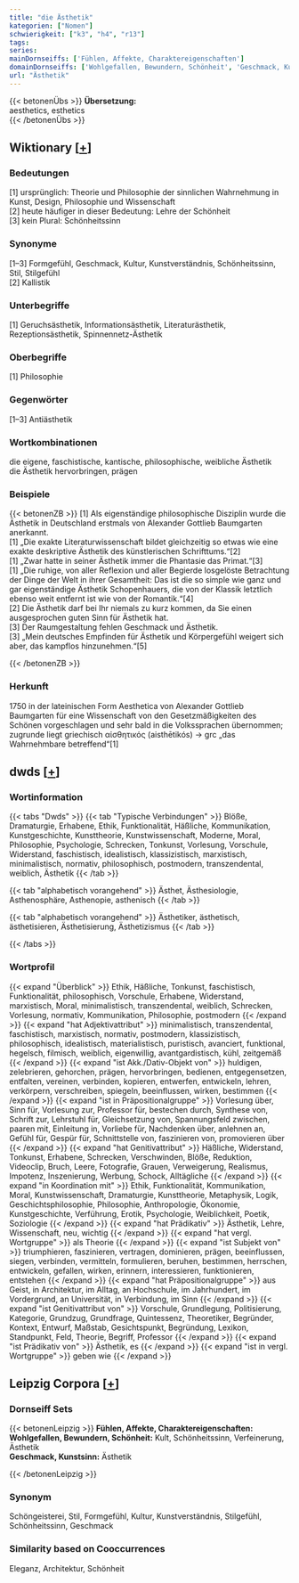```yaml
---
title: "die Ästhetik"
kategorien: ["Nomen"]
schwierigkeit: ["k3", "h4", "r13"]
tags:
series:
mainDornseiffs: ['Fühlen, Affekte, Charaktereigenschaften']
domainDornseiffs: ['Wohlgefallen, Bewundern, Schönheit', 'Geschmack, Kunstsinn']
url: "Ästhetik"
---
```


{{< betonenÜbs >}}
**Übersetzung:**  
aesthetics, esthetics  
{{< /betonenÜbs >}}

## Wiktionary [[+](https://de.wiktionary.org/wiki/Ästhetik)]

### Bedeutungen
[1] ursprünglich: Theorie und Philosophie der sinnlichen Wahrnehmung in Kunst, Design, Philosophie und Wissenschaft  
[2] heute häufiger in dieser Bedeutung: Lehre der Schönheit  
[3] kein Plural: Schönheitssinn  

### Synonyme
[1–3] Formgefühl, Geschmack, Kultur, Kunstverständnis, Schönheitssinn, Stil, Stilgefühl  
[2] Kallistik  

### Unterbegriffe
[1] Geruchsästhetik, Informationsästhetik, Literaturästhetik, Rezeptionsästhetik, Spinnennetz-Ästhetik  

### Oberbegriffe
[1] Philosophie  

### Gegenwörter
[1–3] Antiästhetik  

### Wortkombinationen
die eigene, faschistische, kantische, philosophische, weibliche Ästhetik  
die Ästhetik hervorbringen, prägen  

### Beispiele
{{< betonenZB >}}
[1] Als eigenständige philosophische Disziplin wurde die Ästhetik in Deutschland erstmals von Alexander Gottlieb Baumgarten anerkannt.  
[1] „Die exakte Literaturwissenschaft bildet gleichzeitig so etwas wie eine exakte deskriptive Ästhetik des künstlerischen Schrifttums.“[2]  
[1] „Zwar hatte in seiner Ästhetik immer die Phantasie das Primat.“[3]  
[1] „Die ruhige, von aller Reflexion und aller Begierde losgelöste Betrachtung der Dinge der Welt in ihrer Gesamtheit: Das ist die so simple wie ganz und gar eigenständige Ästhetik Schopenhauers, die von der Klassik letztlich ebenso weit entfernt ist wie von der Romantik.“[4]  
[2] Die Ästhetik darf bei Ihr niemals zu kurz kommen, da Sie einen ausgesprochen guten Sinn für Ästhetik hat.  
[3] Der Raumgestaltung fehlen Geschmack und Ästhetik.  
[3] „Mein deutsches Empfinden für Ästhetik und Körpergefühl weigert sich aber, das kampflos hinzunehmen.“[5]  

{{< /betonenZB >}}
### Herkunft
1750 in der lateinischen Form Aesthetica von Alexander Gottlieb Baumgarten für eine Wissenschaft von den Gesetzmäßigkeiten des Schönen vorgeschlagen und sehr bald in die Volkssprachen übernommen; zugrunde liegt griechisch αἰσθητικός (aisthētikós) → grc „das Wahrnehmbare betreffend“[1]  



## dwds [[+](https://www.dwds.de/wb/Ästhetik)]

### Wortinformation
{{< tabs "Dwds" >}}
{{< tab "Typische Verbindungen" >}}
Blöße, Dramaturgie, Erhabene, Ethik, Funktionalität, Häßliche, Kommunikation, Kunstgeschichte, Kunsttheorie, Kunstwissenschaft, Moderne, Moral, Philosophie, Psychologie, Schrecken, Tonkunst, Vorlesung, Vorschule, Widerstand, faschistisch, idealistisch, klassizistisch, marxistisch, minimalistisch, normativ, philosophisch, postmodern, transzendental, weiblich, Ästhetik
{{< /tab >}}

{{< tab "alphabetisch vorangehend" >}}
Ästhet, Ästhesiologie, Asthenosphäre, Asthenopie, asthenisch
{{< /tab >}}

{{< tab "alphabetisch vorangehend" >}}
Ästhetiker, ästhetisch, ästhetisieren, Ästhetisierung, Ästhetizismus
{{< /tab >}}

{{< /tabs >}}

### Wortprofil
{{< expand "Überblick" >}} Ethik, Häßliche, Tonkunst, faschistisch, Funktionalität, philosophisch, Vorschule, Erhabene, Widerstand, marxistisch, Moral, minimalistisch, transzendental, weiblich, Schrecken, Vorlesung, normativ, Kommunikation, Philosophie, postmodern {{< /expand >}}
{{< expand "hat Adjektivattribut" >}} minimalistisch, transzendental, faschistisch, marxistisch, normativ, postmodern, klassizistisch, philosophisch, idealistisch, materialistisch, puristisch, avanciert, funktional, hegelsch, filmisch, weiblich, eigenwillig, avantgardistisch, kühl, zeitgemäß {{< /expand >}}
{{< expand "ist Akk./Dativ-Objekt von" >}} huldigen, zelebrieren, gehorchen, prägen, hervorbringen, bedienen, entgegensetzen, entfalten, vereinen, verbinden, kopieren, entwerfen, entwickeln, lehren, verkörpern, verschreiben, spiegeln, beeinflussen, wirken, bestimmen {{< /expand >}}
{{< expand "ist in Präpositionalgruppe" >}} Vorlesung über, Sinn für, Vorlesung zur, Professor für, bestechen durch, Synthese von, Schrift zur, Lehrstuhl für, Gleichsetzung von, Spannungsfeld zwischen, paaren mit, Einleitung in, Vorliebe für, Nachdenken über, anlehnen an, Gefühl für, Gespür für, Schnittstelle von, faszinieren von, promovieren über {{< /expand >}}
{{< expand "hat Genitivattribut" >}} Häßliche, Widerstand, Tonkunst, Erhabene, Schrecken, Verschwinden, Blöße, Reduktion, Videoclip, Bruch, Leere, Fotografie, Grauen, Verweigerung, Realismus, Impotenz, Inszenierung, Werbung, Schock, Alltägliche {{< /expand >}}
{{< expand "in Koordination mit" >}} Ethik, Funktionalität, Kommunikation, Moral, Kunstwissenschaft, Dramaturgie, Kunsttheorie, Metaphysik, Logik, Geschichtsphilosophie, Philosophie, Anthropologie, Ökonomie, Kunstgeschichte, Verführung, Erotik, Psychologie, Weiblichkeit, Poetik, Soziologie {{< /expand >}}
{{< expand "hat Prädikativ" >}} Ästhetik, Lehre, Wissenschaft, neu, wichtig {{< /expand >}}
{{< expand "hat vergl. Wortgruppe" >}} als Theorie {{< /expand >}}
{{< expand "ist Subjekt von" >}} triumphieren, faszinieren, vertragen, dominieren, prägen, beeinflussen, siegen, verbinden, vermitteln, formulieren, beruhen, bestimmen, herrschen, entwickeln, gefallen, wirken, erinnern, interessieren, funktionieren, entstehen {{< /expand >}}
{{< expand "hat Präpositionalgruppe" >}} aus Geist, in Architektur, im Alltag, an Hochschule, im Jahrhundert, im Vordergrund, an Universität, in Verbindung, im Sinn {{< /expand >}}
{{< expand "ist Genitivattribut von" >}} Vorschule, Grundlegung, Politisierung, Kategorie, Grundzug, Grundfrage, Quintessenz, Theoretiker, Begründer, Kontext, Entwurf, Maßstab, Gesichtspunkt, Begründung, Lexikon, Standpunkt, Feld, Theorie, Begriff, Professor {{< /expand >}}
{{< expand "ist Prädikativ von" >}} Ästhetik, es {{< /expand >}}
{{< expand "ist in vergl. Wortgruppe" >}} geben wie {{< /expand >}}

## Leipzig Corpora [[+](https://corpora.uni-leipzig.de/en/res?word=Ästhetik&corpusId=deu_newscrawl-public_2018)]

### Dornseiff Sets
{{< betonenLeipzig >}}
**Fühlen, Affekte, Charaktereigenschaften:**  
**Wohlgefallen, Bewundern, Schönheit:** Kult, Schönheitssinn, Verfeinerung, Ästhetik  
**Geschmack, Kunstsinn:** Ästhetik  

{{< /betonenLeipzig >}}

### Synonym
Schöngeisterei, Stil, Formgefühl, Kultur, Kunstverständnis, Stilgefühl, Schönheitssinn, Geschmack


### Similarity based on Cooccurrences
Eleganz, Architektur, Schönheit

